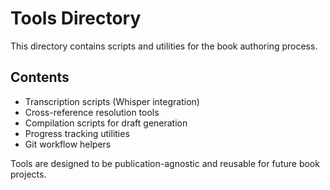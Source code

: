 # Tools Directory

This directory contains scripts and utilities for the book authoring process.

## Contents

- Transcription scripts (Whisper integration)
- Cross-reference resolution tools
- Compilation scripts for draft generation
- Progress tracking utilities
- Git workflow helpers

Tools are designed to be publication-agnostic and reusable for future book projects.
